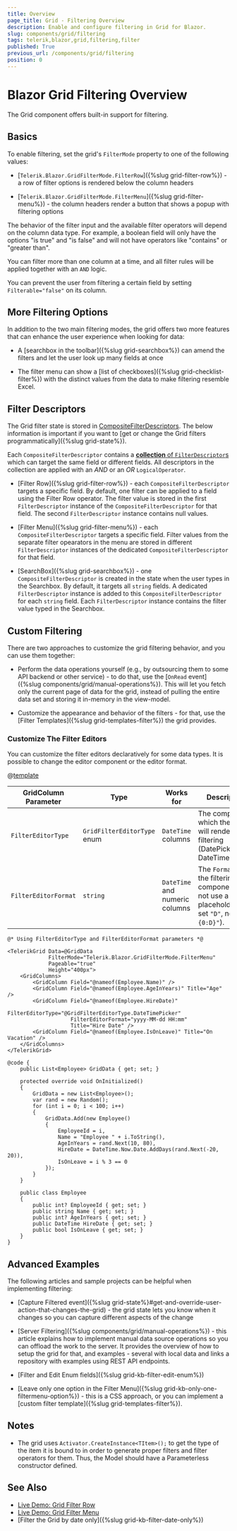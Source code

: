```yaml
---
title: Overview
page_title: Grid - Filtering Overview
description: Enable and configure filtering in Grid for Blazor.
slug: components/grid/filtering
tags: telerik,blazor,grid,filtering,filter
published: True
previous_url: /components/grid/filtering
position: 0
---
```


# Blazor Grid Filtering Overview

The Grid component offers built-in support for filtering.

## Basics

To enable filtering, set the grid's `FilterMode` property to one of the following values:

* [`Telerik.Blazor.GridFilterMode.FilterRow`]({%slug grid-filter-row%}) - a row of filter options is rendered below the column headers

* [`Telerik.Blazor.GridFilterMode.FilterMenu`]({%slug grid-filter-menu%}) - the column headers render a button that shows a popup with filtering options

The behavior of the filter input and the available filter operators will depend on the column data type. For example, a boolean field will only have the options "is true" and "is false" and will not have operators like "contains" or "greater than".

You can filter more than one column at a time, and all filter rules will be applied together with an `AND` logic.

You can prevent the user from filtering a certain field by setting `Filterable="false"` on its column.

## More Filtering Options

In addition to the two main filtering modes, the grid offers two more features that can enhance the user experience when looking for data:

* A [searchbox in the toolbar]({%slug grid-searchbox%}) can amend the filters and let the user look up many fields at once

* The filter menu can show a [list of checkboxes]({%slug grid-checklist-filter%}) with the distinct values from the data to make filtering resemble Excel.

## Filter Descriptors

The Grid filter state is stored in [CompositeFilterDescriptors](https://docs.telerik.com/blazor-ui/api/Telerik.DataSource.CompositeFilterDescriptor). The below information is important if you want to [get or change the Grid filters programmatically]({%slug grid-state%}).

Each `CompositeFilterDescriptor` contains a [**collection** of `FilterDescriptor`s](https://docs.telerik.com/blazor-ui/api/Telerik.DataSource.FilterDescriptorCollection) which can target the same field or different fields. All descriptors in the collection are applied with an *AND* or an *OR* `LogicalOperator`.

* [Filter Row]({%slug grid-filter-row%}) - each `CompositeFilterDescriptor` targets a specific field. By default, one filter can be applied to a field using the Filter Row operator. The filter value is stored in the first `FilterDescriptor` instance of the `CompositeFilterDescriptor` for that field. The second `FilterDescriptor` instance contains null values.

* [Filter Menu]({%slug grid-filter-menu%}) - each `CompositeFilterDescriptor` targets a specific field. Filter values from the separate filter opearators in the menu are stored in different `FilterDescriptor` instances of the dedicated `CompositeFilterDescriptor` for that field.

* [SearchBox]({%slug grid-searchbox%}) - one `CompositeFilterDescriptor` is created in the state when the user types in the Searchbox. By default, it targets all `string` fields. A dedicated `FilterDescriptor` instance is added to this `CompositeFilterDescriptor` for each `string` field. Each `FilterDescriptor` instance contains the filter value typed in the Searchbox.


## Custom Filtering

There are two approaches to customize the grid filtering behavior, and you can use them together:

* Perform the data operations yourself (e.g., by outsourcing them to some API backend or other service) - to do that, use the [`OnRead` event]({%slug components/grid/manual-operations%}). This will let you fetch only the current page of data for the grid, instead of pulling the entire data set and storing it in-memory in the view-model.

* Customize the appearance and behavior of the filters - for that, use the [Filter Templates]({%slug grid-templates-filter%}) the grid provides.


### Customize The Filter Editors

You can customize the filter editors declaratively for some data types. It is possible to change the editor component or the editor format.

@[template](/_contentTemplates/common/parameters-table-styles.md#table-layout)

| GridColumn Parameter | Type | Works for | Description |
|---|---|---|---|
| `FilterEditorType` | `GridFilterEditorType` enum | `DateTime` columns | The component, which the Grid will render for filtering (DatePicker or DateTimePicker). |
| `FilterEditorFormat` | `string` | `DateTime` and numeric columns | The `Format` of the filtering component. Do not use a placeholder (e.g. set `"D"`, not `"{0:D}"`). |

````CSHTML
@* Using FilterEditorType and FilterEditorFormat parameters *@

<TelerikGrid Data=@GridData 
             FilterMode="Telerik.Blazor.GridFilterMode.FilterMenu"
             Pageable="true" 
             Height="400px">
    <GridColumns>
        <GridColumn Field="@nameof(Employee.Name)" />
        <GridColumn Field="@nameof(Employee.AgeInYears)" Title="Age" />
        <GridColumn Field="@nameof(Employee.HireDate)" 
                    FilterEditorType="@GridFilterEditorType.DateTimePicker"
                    FilterEditorFormat="yyyy-MM-dd HH:mm"
                    Title="Hire Date" />
        <GridColumn Field="@nameof(Employee.IsOnLeave)" Title="On Vacation" />
    </GridColumns>
</TelerikGrid>

@code {
    public List<Employee> GridData { get; set; }

    protected override void OnInitialized()
    {
        GridData = new List<Employee>();
        var rand = new Random();
        for (int i = 0; i < 100; i++)
        {
            GridData.Add(new Employee()
            {
                EmployeeId = i,
                Name = "Employee " + i.ToString(),
                AgeInYears = rand.Next(10, 80),
                HireDate = DateTime.Now.Date.AddDays(rand.Next(-20, 20)),
                IsOnLeave = i % 3 == 0
            });
        }
    }

    public class Employee
    {
        public int? EmployeeId { get; set; }
        public string Name { get; set; }
        public int? AgeInYears { get; set; }
        public DateTime HireDate { get; set; }
        public bool IsOnLeave { get; set; }
    }
}
````

## Advanced Examples

The following articles and sample projects can be helpful when implementing filtering:

* [Capture Filtered event]({%slug grid-state%}#get-and-override-user-action-that-changes-the-grid) - the grid state lets you know when it changes so you can capture different aspects of the change

* [Server Filtering]({%slug components/grid/manual-operations%}) - this article explains how to implement manual data source operations so you can offload the work to the server. It provides the overview of how to setup the grid for that, and examples - several with local data and links a repository with examples using REST API endpoints.

* [Filter and Edit Enum fields]({%slug grid-kb-filter-edit-enum%})

* [Leave only one option in the Filter Menu]({%slug grid-kb-only-one-filtermenu-option%}) - this is a CSS approach, or you can implement a [custom filter template]({%slug grid-templates-filter%}).


## Notes

* The grid uses `Activator.CreateInstance<TItem>();` to get the type of the item it is bound to in order to generate proper filters and filter operators for them. Thus, the Model should have a Parameterless constructor defined.

## See Also

* [Live Demo: Grid Filter Row](https://demos.telerik.com/blazor-ui/grid/filter-row)
* [Live Demo: Grid Filter Menu](https://demos.telerik.com/blazor-ui/grid/filter-menu)
* [Filter the Grid by date only]({%slug grid-kb-filter-date-only%})
